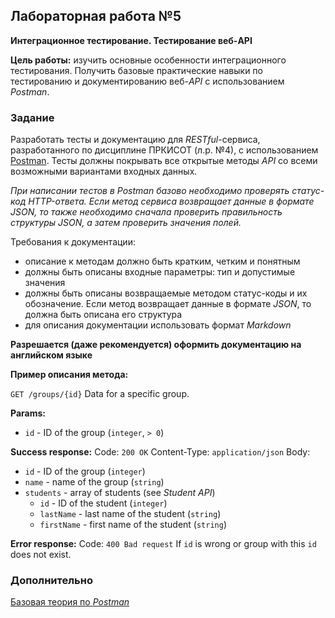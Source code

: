 ## Лабораторная работа №5

**Интеграционное тестирование. Тестирование веб-API**

**Цель работы:** изучить основные особенности интеграционного тестирования. Получить базовые практические навыки по тестированию и документированию веб-*API* с использованием *Postman*.
 
### Задание

Разработать тесты и документацию для *RESTful*-сервиса, разработанного по дисциплине ПРКИСОТ (л.р. №4), с использованием [Postman](https://www.postman.com/downloads/). Тесты должны покрывать все открытые методы *API* со всеми возможными вариантами входных данных.

*При написании тестов в Postman базово необходимо проверять статус-код HTTP-ответа. Если метод сервиса возвращает данные в формате JSON, то также необходимо сначала проверить правильность структуры JSON, а затем проверить значения полей.*

Требования к документации:
- описание к методам должно быть кратким, четким и понятным
- должны быть описаны входные параметры: тип и допустимые значения
- должны быть описаны возвращаемые методом статус-коды и их обозначение. Если метод возвращает данные в формате _JSON_, то должна быть описана его структура
- для описания документации использовать формат _Markdown_

**Разрешается (даже рекомендуется) оформить документацию на английском языке**

**Пример описания метода:**

`GET /groups/{id}`
Data for a specific group.

**Params:**
- `id` - ID of the group (`integer`, `> 0`)

**Success response:**
Code: `200 OK`
Content-Type: `application/json`
Body:
- `id` - ID of the group (`integer`)
- `name` - name of the group (`string`)
- `students` - array of students (see _Student API_)
    - `id` - ID of the student (`integer`)
    - `lastName` - last name of the student (`string`)
    - `firstName` - first name of the student (`string`)

**Error response:**
Code: `400 Bad request`
If `id` is wrong or group with this `id` does not exist.

### Дополнительно

[Базовая теория по _Postman_](https://github.com/the-hwk/GSTU-software-testing/blob/main/L5/postman-base-theory.pdf)
